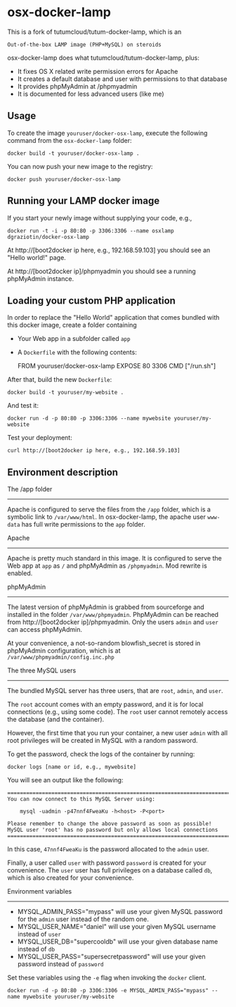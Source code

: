 osx-docker-lamp
=================

This is a fork of tutumcloud/tutum-docker-lamp, which is an

	Out-of-the-box LAMP image (PHP+MySQL) on steroids

osx-docker-lamp does what tutumcloud/tutum-docker-lamp, plus:

- It fixes OS X related write permission errors for Apache
- It creates a default database and user with permissions to that database
- It provides phpMyAdmin at /phpmyadmin
- It is documented for less advanced users (like me)

Usage
-----

To create the image `youruser/docker-osx-lamp`, execute the following 
command from the `osx-docker-lamp` folder:

	docker build -t youruser/docker-osx-lamp .

You can now push your new image to the registry:

	docker push youruser/docker-osx-lamp


Running your LAMP docker image
------------------------------

If you start your newly image without supplying your code, e.g.,

	docker run -t -i -p 80:80 -p 3306:3306 --name osxlamp dgraziotin/docker-osx-lamp

At http://[boot2docker ip here, e.g., 192.168.59.103] you should see an 
"Hello world!" page.

At http://[boot2docker ip]/phpmyadmin you should see a running phpMyAdmin instance.

Loading your custom PHP application
-----------------------------------

In order to replace the "Hello World" application that comes bundled with this docker image,
create a folder containing 

- Your Web app in a subfolder called `app`
- A `Dockerfile` with the following contents:

	FROM youruser/docker-osx-lamp
	EXPOSE 80 3306
	CMD ["/run.sh"]

After that, build the new `Dockerfile`:

	docker build -t youruser/my-website .

And test it:

	docker run -d -p 80:80 -p 3306:3306 --name mywebsite youruser/my-website

Test your deployment:

	curl http://[boot2docker ip here, e.g., 192.168.59.103]


Environment description
-----------------------

The /app folder
_______________

Apache is configured to serve the files from the `/app` folder, which is a symbolic
link to `/var/www/html`. In osx-docker-lamp, the apache user `www-data` 
has full write permissions to the `app` folder.

Apache
______

Apache is pretty much standard in this image. It is configured to serve the Web app
at `app` as `/` and phpMyAdmin as `/phpmyadmin`. Mod rewrite is enabled.

phpMyAdmin
__________

The latest version of phpMyAdmin is grabbed from sourceforge and installed in
the folder `/var/www/phpmyadmin`. PhpMyAdmin can be reached from 
http://[boot2docker ip]/phpmyadmin. Only the users `admin` and `user` can access
phpMyAdmin.

At your convenience, a not-so-random blowfish_secret is stored in phpMyAdmin 
configuration, which is at `/var/www/phpmyadmin/config.inc.php`

The three MySQL users
_____________________

The bundled MySQL server has three  users, that are `root`, `admin`, and `user`. 

The `root` account comes with an empty password, and it is for local connections
(e.g., using some code). The `root` user cannot remotely access the database 
(and the container).

However, the first time that you run your container, a new user `admin` 
with all root privileges  will be created in MySQL with a random password. 

To get the password, check the logs of the container by running:

	docker logs [name or id, e.g., mywebsite]

You will see an output like the following:

	========================================================================
	You can now connect to this MySQL Server using:

	    mysql -uadmin -p47nnf4FweaKu -h<host> -P<port>

	Please remember to change the above password as soon as possible!
	MySQL user 'root' has no password but only allows local connections
	========================================================================

In this case, `47nnf4FweaKu` is the password allocated to the `admin` user.

Finally, a user called `user` with password `password` is created for your convenience.
The `user` user has full privileges on a database called `db`, which is also created
for your convenience.

Environment variables
_____________________

- MYSQL_ADMIN_PASS="mypass" will use your given MySQL password for the `admin`
user instead of the random one.
- MYSQL_USER_NAME="daniel" will use your given MySQL username instead of `user`
- MYSQL_USER_DB="supercooldb" will use your given database name instead of `db`
- MYSQL_USER_PASS="supersecretpassword" will use your given password  instead of `password`


Set these variables using the `-e` flag when invoking the `docker` client.

	docker run -d -p 80:80 -p 3306:3306 -e MYSQL_ADMIN_PASS="mypass" --name mywebsite youruser/my-website
